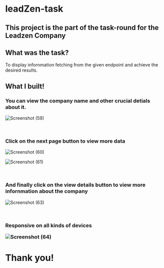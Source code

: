 # leadZen-task
<h2>This project is the part of the task-round for the Leadzen Company</h2>
<h2>What was the task?</h2>
<p>To display infornmation fetching from the given endpoint and achieve the desired results.<p>
<h2>What I built!</h2>
<h3>You can view the company name and other crucial detials about it.</h3>

![Screenshot (59)](https://user-images.githubusercontent.com/102866310/216415811-e9227fcd-47f2-4f0e-9be8-85b6bbaa6fb8.png)

<br>
<h3>Click on the next page button to view more data</h3>

![Screenshot (60)](https://user-images.githubusercontent.com/102866310/216416352-be49fa7b-589e-4706-9b4f-a7adf4bb0f20.png)

![Screenshot (61)](https://user-images.githubusercontent.com/102866310/216416399-1a7ae09c-be8d-4592-a3a2-04f5c54175e8.png)

<br>
<h3>And finally click on the view details button to view more infornmation about the company</h3>

![Screenshot (63)](https://user-images.githubusercontent.com/102866310/216416903-1e73c400-388f-4624-9db7-b92b4d8b3714.png)

<br>
<h3> Responsive on all kinds of devices

![Screenshot (64)](https://user-images.githubusercontent.com/102866310/216579191-c9a5657f-6226-4feb-b194-8d4ab8d9e840.png)

<h1>Thank you!</h1>
